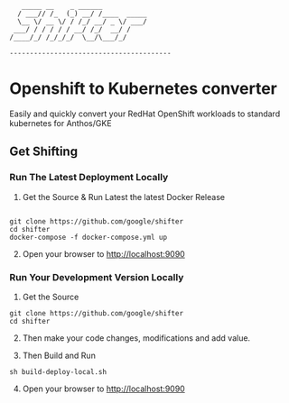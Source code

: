 ```
   _____ __    _ ______
  / ___// /_  (_) __/ /____  _____
  \__ \/ __ \/ / /_/ __/ _ \/ ___/
 ___/ / / / / / __/ /_/  __/ /
/____/_/ /_/_/_/  \__/\___/_/

----------------------------------------
```

# Openshift to Kubernetes converter

Easily and quickly convert your RedHat OpenShift workloads to standard kubernetes for Anthos/GKE



## Get Shifting

### Run The Latest Deployment Locally 

1) Get the Source & Run Latest the latest Docker Release
```

git clone https://github.com/google/shifter 
cd shifter
docker-compose -f docker-compose.yml up

```

2) Open your browser to [http://localhost:9090](http://localhost:9090)
   
   

### Run Your Development Version Locally 

1) Get the Source

```
git clone https://github.com/google/shifter 
cd shifter
```

2) Then  make your code changes, modifications and add value.

3) Then Build and Run 

```
sh build-deploy-local.sh
```

4) Open your browser to [http://localhost:9090](http://localhost:9090)